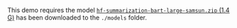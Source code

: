 This demo requires the model [`hf-summarization-bart-large-samsun.zip` (1.4 G)](https://storage.googleapis.com/wallaroo-public-data/llm-models/model-auto-conversion_hugging-face_complex-pipelines_hf-summarisation-bart-large-samsun.zip) has been downloaded to the `./models` folder.